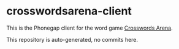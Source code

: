 # crosswordsarena-client

This is the Phonegap client for the word game [Crosswords Arena](http://crosswordsarena.com).

This repository is auto-generated, no commits here.

